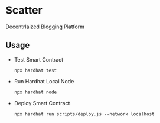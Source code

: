 # Scatter

Decentrlaized Blogging Platform


## Usage

- Test Smart Contract
    ```
    npx hardhat test
    ```
- Run Hardhat Local Node
    ```
    npx hardhat node
    ```
- Deploy Smart Contract
    ```
    npx hardhat run scripts/deploy.js --network localhost
    ```
